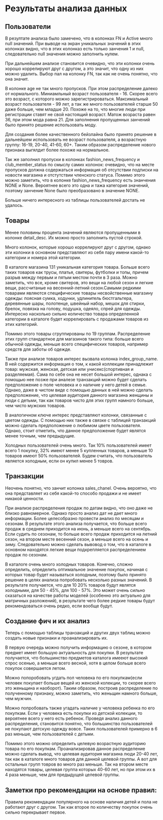 # Результаты анализа данных

## Пользователи

В резултате анализа было замечено, что в колонках FN и Active много null значений. При выводе на экран уникальных значений в этих колонках видно, что в этих колонказ есть только занчения 1 и null, следовательно null значения можно заполнить нулем.

При дальнейшем анализе становится очевидно, что эти колонки очень хорошо коррелируют друг с другом, а это значит, что одну из них можно удалить. Выбор пал на колонку FN, так как не очень понятно, что она значит.

В колонке age не так много пропусков. При этом распределение далеко от нормального. Миниамльный возраст пользователя - 16. Скорее всего это возраст, с которого можно зарегистрироваться. Максимальный возраст пользователя - 99 лет, а так же много пользователей старше 50 даже больше, чем младше 20. Похоже на то, что многие люди при регистрации ставят не свой настоящий возраст. Матож возраста равен 36, при этом мода равна 21. Для заполнения пропущенных занчений было принято решение использовать моду.

Для создания более качественного бейзлайна было принято решение в дальнейшем использовать не возраст пользователя, а возрастную группу: 16-19, 20-40, 41-60, 60+. Таким образом распределение нового признака
выгялдит более похоже на нормальное.

Так же заполнил пропуски в колонках fashion_news_frequency и club_member_status по смыслу самих колонок: очевидно, что на месте пропусков должна содержаться информация об отсутствии подписки на новости магазина и отстутствии членского статуса. Помимо этого можно заметить, что в колонке fashion_news_frequency есть знанчения NONE и None. Вероятнее всего это одна и тажа категория значений, поэтому занчение None было преобразовано в значение NONE.

Больше ничего интересного из таблицы пользователей достать не удалось. 

## Товары

Менее половины процента значений являются пропущенными в колонке detail_desc. Их можно просто заполнить пустой строкой.

Много колонок, которые хорошо коррелируют друг с другом, однако эти колонки в основном представляют из себя пару имени какой-то категории и номера этой категории.

В каталоге магазина 131 уникальная категория товара. Больше всего таких товаров как трусы, платья, свитеры, футболки и топы, причем разрыв между первым и пятым местом почти в 3 раза. Можно заметить, что все, кроме свитеров, это вещи на любой сезон и легкие вещи, рассчитаные на весенний-летний сезон.Самыми редкими товарами являются специфические товары несвойственные магазину одежды: поясная сумка, ходунки, удлинитель бюстгальтера, деревянные шары, полотенце, швейный набор, мешок для стирки, брелок, повязка на голову, подушка, одеяло, спрей для одежды. Интересно насколько сильно количество товара определенной категории в каталоге будет коррелировать с продажами товаров из этих категорий. 

Помимо этого товары сгруппированы по 19 группам. Распределение этих групп стандартное для магазинов такого типа: больше всего обычной одежды, меньше всего специфических товаров, например средств для заботы об одежде.

Также при анализе товаров интерес вызвала колонка index_group_name.
В ней содержится информация о том, к какой коллекции принадлежит товар: мужская, женская, детская или унисекс(спортивная и разделяемая). Сама по себе она не несет большой интерес, однака с помощью нее позже при аналезе транзакций можно будет сделать предположение о поле человека и о наличие у него детей в семье. Однако, даже в чистом виде с помощью данных в ней можно сделать предположение, что целевая аудитория данного магазина женщины и люди с детьми, так как товаров чисто для этих групп намного больше, чем чисто мужских товаров.

В аналогичном ключе интерес представляют колонки, связанные с цветом одежды. С помощью них также в связке с таблицей транзакций можно сделать предположение о любимом цвете пользователя. Однако, стоит отметить, что данное предположение будет являтся менее точным, чем предыдущие.

Холодных пользователей очень много. Так 10% пользователей имеет всего 1 покупку, 32% имеют менее 5 купленных товаров, а меньше 10 товаров имеют 50% пользователей. Будем считать, что пользователь является холодным, если он купил менее 5 товров.

## Транзакции

Неочень понятно, что занчит колонка sales_chanel. Очень вероятно, что она представляет из себя какой-то способо продажи и не имеет никакой ценности.

При анализе распределения продаж по датам видно, что оно даже не близко равномерное. Однако просто анализ дат не дает много информации. Более целесобразно провести анализ по месяцам и сезонам. В результате этого анализа получается, что больше всего продаж в среднем приходится на июнь, а меньше всего на сентябрь. Если судить по сезонам, то больше всего продаж приходится на летний сезон, на втором месте весенний сезон, а меньше всего на осень и зиму. Следовательно можно сделать вывовод о том, что в каталоге в основном находятся легкие вещи подкрепляется распределением продаж по сезонам.

В каталоге очень много холодных товаров. Конечно, сложно определить, определить оптимальное значение покупок, начиная с которых товар будет называться холодным, поэтому было принято решение в целях анализа попробовать несколько разных значений. В результате получается, что для 10 20% товаров будут являтся холодными, для 50 - 45%, для 100 - 57%. Это может очень сильно сказаться на качестве работы моделей (особенно это актуально для матричных разложений), в результате чего более редкие товары будут рекомендоваться очень редко, если вообще будут.

## Создание фич и их анализ

Теперь с помощью таблицы транзакций и других двух таблиц можно создать новые признаки и проанализировать их. 

В первую очередь можно получить информацию о сезоне, в котором предмет имеет большую актуальность для покупки. В результате получается, что большинство предметов каталога имееют высокий спрос осенью, а меньше всего весной, хотя в целом больше всего покупок совершается летом.

Можно попоробовать угдать пол человека по его покупкам(если человек покупает больше вещей из женской колекции, то скорее всего это женьщина и наоборот). Таким образом, построив распределение по полученному признаку, можно заметить, что женьщин намного больше, чем мужчин.

Можно попробовать также угадать наличие у человека ребенка по его покупкам. Если у человека есть покупки из детской колекции, то вероятнее всего у него есть ребенок. Проведя анализ данного распределения, становится понятно, что большинство пользователей не покупают детскую одежду вовсе. Таких пользователей примерно в 6 раз меньше, чем пользователей с детьми.

Помимо этого можно определить целевую возрастную аудиторию товара по его покупкам. Проанализировав данное распределение можно сделать вывод, что целевая аудитория магазина люди 20-40 лет, так как в каталоге много товаров для данной целевой группы. А вот для остальных групп товров во много раз меньше. Так на втором месте находятся товары, целевая группа которых 40-60 лет, но при этом их в 4 раза меньше, чем для предыдущей целевой группы.

## Заметки про рекомендации на основе правил:
Правила рекомендации популярного на основе наличия детей и пола не работают друг с другом. Так как второе по количеству покупок очень сильно перекрывает первое.